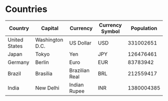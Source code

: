 <!-- Create a markdown document called countries.md. Place in it, in a table, the data contained in the CSV format below. Add a title (heading) at the beginning of the document. Display table column titles in bold.

    ```
    Country,Capital,Currency,Currency Symbol,Population
    United States,Washington D.C.,US Dollar,USD,331002651
    Japan,Tokyo,Yen,JPY,126476461
    Germany,Berlin,Euro,EUR,83783942
    Brazil,Brasília,Brazilian Real,BRL,212559417
    India,New Delhi,Indian Rupee,INR,1380004385 -->

# Countries 

|Country          |Capital        |Currency      |Currency Symbol|Population|
|-----------------|---------------|--------------|---------------|----------|
|    United States|Washington D.C.|US Dollar     |USD            |331002651 |
|    Japan        |Tokyo          |Yen           |JPY            |126476461 |
|    Germany      |Berlin         |Euro          |EUR            |83783942  |
|    Brazil       |Brasília       |Brazilian Real|BRL            |212559417 |
|    India        |New Delhi      |Indian Rupee  |INR            |1380004385|

